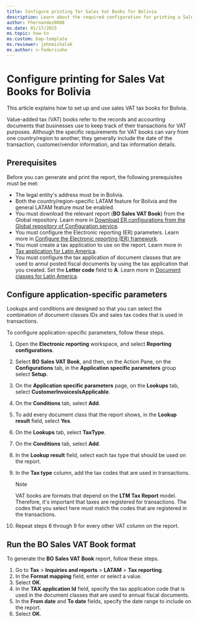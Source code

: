 ```yaml
---
title: Configure printing for Sales Vat Books for Bolivia
description: Learn about the required configuration for printing a Sales Vat Book report for Bolivia.
author: Fhernandez0088
ms.date: 01/17/2025
ms.topic: how-to
ms.custom: bap-template
ms.reviewer: johnmichalak
ms.author: v-federicohe
---
```


# Configure printing for Sales Vat Books for Bolivia

This article explains how to set up and use sales VAT tax books for Bolivia.

Value-added tax (VAT) books refer to the records and accounting documents that businesses use to keep track of their transactions for VAT purposes. Although the specific requirements for VAT books can vary from one country/region to another, they generally include the date of the transaction, customer/vendor information, and tax information details.

## Prerequisites

Before you can generate and print the report, the following prerequisites must be met:

- The legal entity's address must be in Bolivia.
- Both the country/region-specific LATAM feature for Bolivia and the general LATAM feature must be enabled.
- You must download the relevant report (**BO Sales VAT Book**) from the Global repository. Learn more in [Download ER configurations from the Global repository of Configuration service](../../../fin-ops-core/dev-itpro/analytics/er-download-configurations-global-repo.md).
- You must configure the Electronic reporting (ER) parameters. Learn more in [Configure the Electronic reporting (ER) framework](../../../fin-ops-core/dev-itpro/analytics/electronic-reporting-er-configure-parameters.md).
- You must create a tax application to use on the report. Learn more in [Tax application for Latin America](../ltm-core-tax-application.md).
- You must configure the tax application of document classes that are used to annul posted fiscal documents by using the tax application that you created. Set the **Letter code** field to **A**. Learn more in [Document classes for Latin America](ltm-core-document-class.md).

## Configure application-specific parameters

Lookups and conditions are designed so that you can select the combination of document classes IDs and sales tax codes that is used in transactions.

To configure application-specific parameters, follow these steps.

1. Open the **Electronic reporting** workspace, and select **Reporting configurations**.
1. Select **BO Sales VAT Book**, and then, on the Action Pane, on the **Configurations** tab, in the **Application specific parameters** group select **Setup**.
1. On the **Application specific parameters** page, on the **Lookups** tab, select **CustomerInvoicesIsApplicable**.
1. On the **Conditions** tab, select **Add**.
1. To add every document class that the report shows, in the **Lookup result** field, select **Yes**.
1. On the **Lookups** tab, select **TaxType**.
1. On the **Conditions** tab, select **Add**.
1. In the **Lookup result** field, select each tax type that should be used on the report.
1. In the **Tax type** column, add the tax codes that are used in transactions.

    > [!NOTE]
    > VAT books are formats that depend on the **LTM Tax Report** model. Therefore, it's important that taxes are registered for transactions. The codes that you select here must match the codes that are registered in the transactions.

1. Repeat steps 6 through 9 for every other VAT column on the report.

## Run the BO Sales VAT Book format

To generate the **BO Sales VAT Book** report, follow these steps.

1. Go to **Tax** \> **Inquiries and reports** \> **LATAM** \> **Tax reporting**.
1. In the **Format mapping** field, enter or select a value.
1. Select **OK**.
1. In the **TAX application Id** field, specify the tax application code that is used in the document classes that are used to annual fiscal documents.
1. In the **From date** and **To date** fields, specify the date range to include on the report.
1. Select **OK**.
